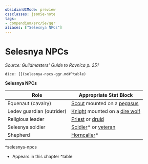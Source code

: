 ```yaml
---
obsidianUIMode: preview
cssclasses: json5e-note
tags:
- compendium/src/5e/ggr
aliases: ["Selesnya NPCs"]
---
```

# Selesnya NPCs
*Source: Guildmasters' Guide to Ravnica p. 251* 

`dice: [](selesnya-npcs-ggr.md#^table)`

**Selesnya NPCs**

| Role | Appropriate Stat Block |
|------|------------------------|
| Equenaut (cavalry) | [Scout](/compendium/bestiary/humanoid/scout.md) mounted on a [pegasus](/compendium/bestiary/celestial/pegasus.md) |
| Ledev guardian (outrider) | [Knight](/compendium/bestiary/humanoid/knight.md) mounted on a [dire wolf](/compendium/bestiary/beast/dire-wolf.md) |
| Religious leader | [Priest](/compendium/bestiary/humanoid/priest.md) or [druid](/compendium/bestiary/humanoid/druid.md) |
| Selesnya soldier | [Soldier](/compendium/bestiary/humanoid/soldier-ggr.md)* or [veteran](/compendium/bestiary/humanoid/veteran.md) |
| Shepherd | [Horncaller](/compendium/bestiary/humanoid/horncaller-ggr.md)* |
^selesnya-npcs

* Appears in this chapter
^table